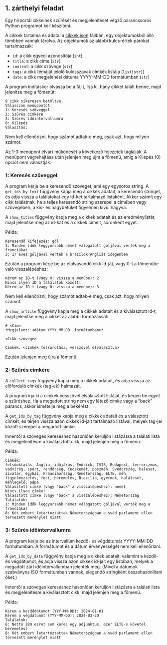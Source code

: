 ## 1. zárthelyi feladat

Egy hírportál cikkeinek szűrését és megjelenítését végző parancssoros Python programot kell készíteni.

A cikkek tartalma és adatai a [cikkek.json](cikkek.json) fájlban, egy objektumokból álló tömbben vannak tárolva.
Az objektumok az alábbi kulcs-érték párokat tartalmazzák:

- `id`: a cikk egyedi azonosítója (`int`)
- `title`: a cikk címe (`str`)
- `content`: a cikk szövege (`str`)
- `tags`: a cikk témáját jelölő kulcsszavak címkék listája (`list[str]`)
- `date`: a cikk megjelenési dátuma YYYY-MM-DD formátumban (`str`)

A program indításkor olvassa be a fájlt, írja ki, hány cikket talált benne, majd jelenítse meg a főmenüt:

```
9 cikk sikeresen betöltve.
Válasszon menüpontot:
1: Keresés szöveggel
2: Szűrés címkére
3: Szűrés időintervallumra
0: Kilépés
Választás: 
```

Nem kell ellenőrizni, hogy számot adtak-e meg, csak azt, hogy milyen számot.

Az 1-3 menüpont elvárt működését a következő fejezetek taglalják.
A menüpont végrehajtása után jelenjen meg újra a főmenü, amíg a Kilépés (0) opciót nem választják.

### 1: Keresés szöveggel

A program kérje be a keresendő szöveget, ami egy egysoros string.
A `get_ids_by_text` függvény kapja meg a cikkek adatait, a keresendő stringet, és adja vissza a találatokat egy id-ket tartalmazó listaként.
Akkor számít egy cikk találatnak, ha a teljes keresendő string szerepel a címében vagy szövegében, a kis- és nagybetűket figyelmen kívül hagyva.

A `show_titles` függvény kapja meg a cikkek adatait és az eredménylistát, majd jelenítse meg az id-kat és a cikkek címeit, soronként egyet.

Példa:
```
Keresendő kifejezés: gól
1: Minden idők leggyorsabb német válogatott góljával verték meg a franciákat
3: 17 éves góljával verték a brazilok Angliát idegenben
```

Ezután a program kérje be az elolvasandó cikk id-ját, vagy 0-t a főmenübe való visszalépéshez:
```
Kérem az ID-t (vagy 0: vissza a menübe): 2
Nincs ilyen ID a találatok között!
Kérem az ID-t (vagy 0: vissza a menübe): 3
```

Nem kell ellenőrizni, hogy számot adtak-e meg, csak azt, hogy milyen számot.

A `show_article` függvény kapja meg a cikkek adatait és a kiválasztott id-t, majd jelenítse meg a cikket az alábbi formázással:

```
# <Cím>
*Megjelent: <dátum YYYY.MM.DD. formátumban>*

<Cikk szövege>

Címkék: <címkék felsorolása, vesszővel elválasztva>
```

Ezután jelenjen meg újra a főmenü.


### 2: Szűrés címkére

A `collect_tags` függvény kapja meg a cikkek adatait, és adja vissza az előforduló címkék (tag-ek) halmazát.

A program írja ki a címkék vesszővel elválasztott listáját, és kérjen be egyet a szűréshez.
Ha a megadott string nem egy létező címke vagy a "back" parancs, akkor ismételje meg a bekérést.

A `get_ids_by_tag` függvény kapja meg a cikkek adatait és a választott címkét, és térjen vissza azon cikkek id-jait tartalmazó listával, melyek tag-jei között szerepel a megadott címke.

Innentől a szöveges kereséshez hasonlóan kerüljön listázásra a találati lista és megjelenítésre a kiválasztott cikk, majd jelenjen meg a főmenü.

Példa:
```
Címkék:
felsőoktatás, Anglia, időjárás, Endrick, ISIS, Budapest, terrorizmus, vadvirág, sport, rendőrség, Kecskemét, poszméh, Svédország, baleset, zivatar, egyház, Franciaország, Németország, ELTE, méh, figyelmeztetés, foci, béremelés, Brazília, gyermek, haláleset, méhlegelő, pápa
Választott címke (vagy "back" a visszalépéshez): német
Nincs ilyen címke!
Választott címke (vagy "back" a visszalépéshez): Németország
Találatok:
1: Minden idők leggyorsabb német válogatott góljával verték meg a franciákat
8: Két embert letartóztattak Németországban a svéd parlament ellen tervezett merénylet miatt
```

### 3: Szűrés időintervallumra

A program kérje be az intervallum kezdő- és végdátumát YYYY-MM-DD formátumban.
A formátumot és a dátum érvényességét nem kell ellenőrizni.

A `get_ids_by_date` függvény kapja meg a cikkek adatait, valamint a kezdő- és végdátumot, és adja vissza azon cikkek id-jait egy listában, melyek a megadott zárt időintervallumban jelentek meg.
(Mivel a dátumok szabványos ISO formátumban vannak, elegendő stringként összehasonlítani őket.)

Innentől a szöveges kereséshez hasonlóan kerüljön listázásra a találati lista és megjelenítésre a kiválasztott cikk, majd jelenjen meg a főmenü.

Példa:
```
Kérem a kezdődátumot (YYY-MM-DD): 2024-01-01
Kérem a végdátumot (YYY-MM-DD): 2024-03-20
Találatok:
6: Nettó 280 ezret sem keres egy adjunktus, ezer ELTE-s követel béremelést
8: Két embert letartóztattak Németországban a svéd parlament ellen tervezett merénylet miatt
```
